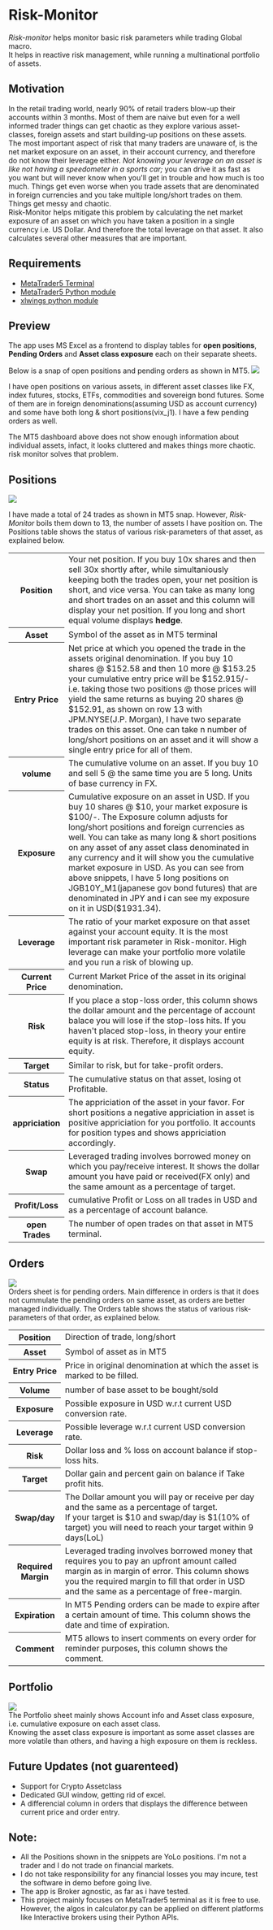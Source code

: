 # Risk-Monitor

<p><i>Risk-monitor</i> helps monitor basic risk parameters while trading Global macro.<br>
 It helps in reactive risk management, while running a multinational portfolio of assets. 
</p>

## Motivation
In the retail trading world, nearly 90% of retail traders blow-up their accounts within 3 months. Most of them are naive but even for a well informed trader things can get chaotic as they explore various asset-classes, foreign assets and start building-up positions on these assets.<br>
The most important aspect of risk that many traders are unaware of, is the net market exposure on an asset, in their account currency, and therefore do not know their leverage either. <em>Not knowing your leverage on an asset is like not having a speedometer in a sports car;</em> you can drive it as fast as you want but will never know when you'll get in trouble and how much is too much. Things get even worse when you trade assets that are denominated in foreign currencies and you take multiple long/short trades on them. Things get messy and chaotic.<br>
Risk-Monitor helps mitigate this problem by calculating the net market exposure of an asset on which you have taken a position in a single currency i.e. US Dollar. And therefore the total leverage on that asset. It also calculates several other measures that are important.

## Requirements
- <a href="https://www.metatrader5.com/en/releasenotes/terminal/821">MetaTrader5 Terminal</a>
- <a href="https://www.mql5.com/en/docs/integration/python_metatrader5">MetaTrader5 Python module</a>
- <a href="https://www.xlwings.org/">xlwings python module</a>

## Preview
The app uses MS Excel as a frontend to display tables for <b>open positions</b>, <b>Pending Orders</b> and <b>Asset class exposure</b> each on their separate sheets.<br>

Below is a snap of open positions and pending orders as shown in MT5.
<img src="Snippets/MT5 desk.PNG"><br>

<p>I have open positions on various assets, in different asset classes like FX, index futures, stocks, ETFs, commodities and sovereign bond futures. Some of them are in  foreign denominations(assuming USD as account currency) and some have both long & short positions(vix_j1). I have a few pending orders as well.</p>
<p>The MT5 dashboard above does not show enough information about individual assets, infact, it looks cluttered and makes things more chaotic. risk monitor solves that problem.</p>

## Positions
<img src="Snippets/Exposure.PNG"><br>

I have made a total of 24 trades as shown in MT5 snap. However, <em>Risk-Monitor</em> boils them down to 13, the number of assets I have position on. The Positions table shows the status of various risk-parameters of that asset, as explained below.

<table>
  <tr>
   <th>Position</th>
   <td>Your net position. If you buy 10x shares and then sell 30x shortly after, while simultaniously keeping both the trades open, your net position is short, and vice versa. You can take as many long and short trades on an asset and this column will display your net position. If you long and short equal volume displays <b>hedge</b>.
   </td>
  </tr>
  <tr>
     <th>Asset</th>
        <td>Symbol of the asset as in MT5 terminal
        </td>
  </tr>
  <tr>
     <th>Entry Price</th>
        <td>Net price at which you opened the trade in the assets original denomination. If you buy 10 shares @ $152.58 and then 10 more @ $153.25 your cumulative entry price will be $152.915/- i.e. taking those two positions @ those prices will yield the same returns as buying 20 shares @ $152.91, as shown on row 13 with JPM.NYSE(J.P. Morgan), I have two separate trades on this asset. One can take n number of long/short positions on an asset and it will show a single entry price for all of them.
        </td>
  </tr>
  <tr>
     <th>volume</th>
        <td>The cumulative volume on an asset. If you buy 10 and sell 5 @ the same time you are 5 long. Units of base currency in FX.
        </td>
  </tr>
  <tr>
     <th>Exposure</th>
        <td>Cumulative exposure on an asset in USD. If you buy 10 shares @ $10, your market exposure is $100/-. The Exposure column adjusts for long/short positions and foreign currencies as well. You can take as many long & short positions on any asset of any asset class denominated in any currency and it will show you the cumulative market exposure in USD. As you can see from above snippets, I have 5 long positions on JGB10Y_M1(japanese gov bond futures) that are denominated in JPY and i can see my exposure on it in USD($1931.34).
        </td>
  </tr>
  <tr>
     <th>Leverage</th>
        <td>The ratio of your market exposure on that asset against your account equity. It is the most important risk parameter in Risk-monitor. High leverage can make your portfolio more volatile and you run a risk of blowing up.
        </td>
  </tr>
  <tr>
     <th>Current Price</th>
        <td>Current Market Price of the asset in its original denomination.
        </td>
  </tr>
  <tr>
     <th>Risk</th>
        <td>If you place a stop-loss order, this column shows the dollar amount and the percentage of account balace you will lose if the stop-loss hits. If you haven't placed stop-loss, in theory your entire equity is at risk. Therefore, it displays account equity.
        </td>
  </tr>
  <tr>
     <th>Target</th>
        <td>Similar to risk, but for take-profit orders.
        </td>
  </tr>
  <tr>
     <th>Status</th>
        <td>The cumulative status on that asset, losing ot Profitable.
        </td>
  </tr>
  <tr>
     <th>appriciation</th>
        <td>The appriciation of the asset in your favor. For short positions a negative appriciation in asset is positive appriciation for you portfolio. It accounts for position types and shows appriciation accordingly.
        </td>
  </tr>
  <tr>
     <th>Swap</th>
        <td>Leveraged trading involves borrowed money on which you pay/receive interest. It shows the dollar amount you have paid or received(FX only) and the same amount as a percentage of target.
        </td>
  </tr>
  <tr>
     <th>Profit/Loss</th>
        <td>cumulative Profit or Loss on all trades in USD and as a percentage of account balance.
        </td>
  </tr>
  <tr>
     <th>open Trades</th>
        <td>The number of open trades on that asset in MT5 terminal.
        </td>
  </tr>
</table>

## Orders
<img src="Snippets/Orders.PNG">
<br>
Orders sheet is for pending orders. Main difference in orders is that it does not cummulate the pending orders on same asset, as orders are better managed individually. The Orders table shows the status of various risk-parameters of that order, as explained below.<br>

<table>
   <tr>
     <th>Position</th>
     <td>Direction of trade, long/short</td>
   </tr>
   <tr>
     <th>Asset</th>
     <td>Symbol of asset as in MT5</td>
   </tr>
   <tr>
     <th>Entry Price</th>
     <td>Price in original denomination at which the asset is marked to be filled.</td>
   </tr>
   <tr>
     <th>Volume</th>
     <td>number of base asset to be bought/sold</td>
   </tr>
   <tr>
     <th>Exposure</th>
     <td>Possible exposure in USD w.r.t current USD conversion rate.</td>
   </tr>
   <tr>
     <th>Leverage</th>
     <td>Possible leverage w.r.t current USD conversion rate.</td>
   </tr>
   <tr>
     <th>Risk</th>
     <td>Dollar loss and % loss on account balance if stop-loss hits.</td>
   </tr>
   <tr>
     <th>Target</th>
     <td>Dollar gain and percent gain on balance if Take profit hits.</td>
   </tr>
   <tr>
     <th>Swap/day</th>
     <td>The Dollar amount you will pay or receive per day and the same as a percentage of target.<br>If your target is $10 and swap/day is $1(10% of target) you will need to reach your target within 9 days(LoL)</td>
   </tr>
   <tr>
     <th>Required Margin</th>
     <td>Leveraged trading involves borrowed money that requires you to pay an upfront amount called margin as in margin of error. This column shows you the required margin to fill that order in USD and the same as a percentage of free-margin.</td>
   </tr>
   <tr>
     <th>Expiration</th>
     <td>In MT5 Pending orders can be made to expire after a certain amount of time. This column shows the date and time of expiration.</td>
   </tr>
   <tr>
     <th>Comment</th>
     <td>MT5 allows to insert comments on every order for reminder purposes, this column shows the comment.</td>
   </tr>
</table>

## Portfolio
<img src="Snippets/Portfolio.PNG">
<br>
The Portfolio sheet mainly shows Account info and Asset class exposure, i.e. cumulative exposure on each asset class.<br>
Knowing the asset class exposure is important as some asset classes are more volatile than others, and having a high exposure on them is reckless.

## Future Updates (not guarenteed)
- Support for Crypto Assetclass
- Dedicated GUI window, getting rid of excel.
- A differencial column in orders that displays the difference between current price and order entry.

## Note:
- All the Positions shown in the snippets are YoLo positions. I'm not a trader and I do not trade on financial markets.
- I do not take responsibility for any financial losses you may incure, test the software in demo before going live.
- The app is Broker agnostic, as far as i have tested.
- This project mainly focuses on MetaTrader5 terminal as it is free to use. However, the algos in calculator.py can be applied on different platforms like Interactive brokers using their Python APIs.
